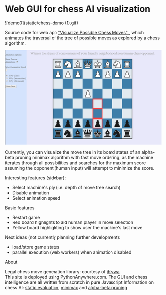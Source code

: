 # Web GUI for chess AI visualization

![demo0](static/chess-demo (1).gif)

Source code for web app <a href="http://visualchess.pythonanywhere.com/"> "Visualize Possible Chess Moves" </a>, which animates the traversal of the tree of possible moves as explored by a chess algorithm.


![demo1](static/demo.png)


Currently, you can visualize the move tree in its board states of an alpha-beta pruning minimax algorithm with fast move ordering, as the machine iterates through all possibilities and searches for the maximum score assuming the opponent (human input) will attempt to minimize the score. 

Interesting features (sidebar):
- Select machine's ply (i.e. depth of move tree search)
- Disable animation
- Select animation speed

Basic features
- Restart game
- Red board highlights to aid human player in move selection
- Yellow board highlighting to show user the machine's last move




Next ideas (not currently planning further development):
- load/store game states
- parallel execution (web workers) when animation disabled
              

About
  <p>
                Legal chess move generation library: courtesy of
                <a href="https://github.com/jhlywa/chess.js/"> jhlywa </a>
                <br> 
                This site is deployed using PythonAnywhere.com.
                The GUI and chess intelligence are all written from scratch in pure Javascript
                Information on chess AI:
                <a href="https://en.wikipedia.org/wiki/Evaluation_function#In_chess">
                static evaluation</a>,
                <a href="https://en.wikipedia.org/wiki/Minimax">minimax</a> and
                <a href="https://en.wikipedia.org/wiki/Alpha%E2%80%93beta_pruning">
                     alpha-beta pruning
                </a>

